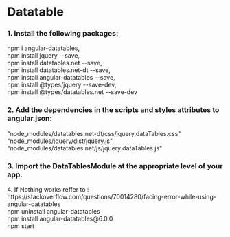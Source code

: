 # Datatable
 <div>
    <h3>1. Install the following packages:</h3>
    npm i angular-datatables,<br>
    npm install jquery --save,<br>
    npm install datatables.net --save,<br>
    npm install datatables.net-dt --save,<br>
    npm install angular-datatables --save,<br>
    npm install @types/jquery --save-dev,<br>
    npm install @types/datatables.net --save-dev<br>
</div>
<div>
    <h3>2. Add the dependencies in the scripts and styles attributes to angular.json:</h3>
    "node_modules/datatables.net-dt/css/jquery.dataTables.css"<br>
    "node_modules/jquery/dist/jquery.js",<br>
    "node_modules/datatables.net/js/jquery.dataTables.js"<br>
</div>
<div>
    <h3>3. Import the DataTablesModule at the appropriate level of your app.</h3>
</div>
<div>
    4. If Nothing works reffer to :
    https://stackoverflow.com/questions/70014280/facing-error-while-using-angular-datatables  <br>
    npm uninstall angular-datatables  <br>
    npm install angular-datatables@6.0.0  <br>
    npm start
</div>
